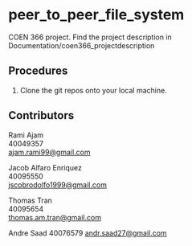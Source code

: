 # peer_to_peer_file_system
COEN 366 project. Find the project description in Documentation/coen366_projectdescription

## Procedures
1. Clone the git repos onto your local machine.  

## Contributors
Rami Ajam  
40049357  
ajam.rami99@gmail.com

Jacob Alfaro Enriquez  
40095550  
jscobrodolfo1999@gmail.com  

Thomas Tran  
40095654  
thomas.am.tran@gmail.com 

Andre Saad
40076579
andr.saad27@gmail.com

